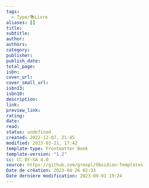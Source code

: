 ```yaml
---
tags:
  - Type/📚Livre
aliases: []
title: 
subtitle: 
author: 
authors: 
category: 
publisher: 
publish_date: 
total_page: 
isbn: 
cover_url: 
cover_small_url: 
isbn13: 
isbn10: 
description: 
link: 
preview_link: 
rating: 
date: 
read: 
status: undefined
created: 2022-12-07, 21:45
modified: 2023-03-21, 17:42
template-type: Frontmatter Book
template-version: "1.2"
cc: CC BY-SA 4.0
source: https://github.com/groepl/Obsidian-Templates
Date de création: 2023-04-26 02:33
Date dernière modification: 2023-09-01 19:24
---
```







